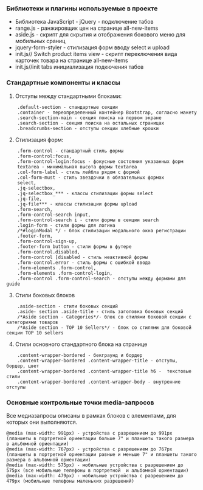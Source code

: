 ### Библиотеки  и плагины используемые в проекте
- Библиотека JavaScript - jQuery - подключение табов
- range.js - ранжировщик цен на странице all-new-items
- aside.js - скрипт для скрытия и отображения бокового меню для мобильных сраниц
- jquery-form-styler - стилизация форм вводу select и upload
- init.js// Switch product items view - скрипт переключения вида карточек товара на странице all-new-items
- init.js//init tabs инициализация подкючения табов


### Стандартные компоненты и классы
1. Отступы между стандартными блоками:
```
    .default-section - стандартные секции
    .container - переопределенный контейнер Bootstrap, согласно макету
    .search-section-main - секция поиска на первом экране
    .search-section - секция поиска на остальных страницах
    .breadcrumbs-section - отступы секции хлебные крошки
```

2. Стилизация форм:
```
    .form-control - стандартный стиль формы
    .form-control:focus,
    .form-control-login:focus - фокусные состояния указанных форм
    textarea - минимальная высота формы textarea
    .col-form-label - стиль лейбла рядом с формой 
    .col-form-must - стиль звездочки в обязательных формах
    select,
    .jq-selectbox,
    .jq-selectbox_*** - классы стилизации формы select
    .jq-file,
    .jq-file*** - классы стилизации формы upload
    .form-search,
    .form-control-search input,
    .form-control-search i - стили формы в секции search
    .login-form - стили формы для логина
    /*#loginModal */ - блок стилизации модального окна регистрации
    .footer-form,
    .form-control-sign-up,
    .footer-form button - стили формы в футере
    .form-control.disabled,
    .form-control [disabled - стиль неактивной формы
    .form-control.error - стиль формы с ошибкой ввода
    .form-elements .form-control,
    .form-elements .form-control-login,
    .form-control .form-control-search - отступы между формами для guide
```

3. Стили боковых блоков
```
    .aside-section - стили боковых секций
    .aside- section .aside-title - стиль заголовка боковых секций
    /*Aside section - Categories*/- блок со стилями боковой секции с категориями товаров
    /*Aside section - TOP 10 Sellers*/ - блок со стилями для боковой секции TOP 10 sellers
```
4. Стили основного стандартного блока на странице
```
    .content-wrapper-bordered - бекграунд и бордер
    .content-wrapper-bordered .content-wrapper-title - отступы, бордер, цвет 
    .content-wrapper-bordered .content-wrapper-title h6 -  текстовые стили
    .content-wrapper-bordered .content-wrapper-body - внутренние отступы
```
### Основные контрольные точки media-запросов
 Все медиазапросы описаны в рамках блоков с элементами, для которых они выполняются.

 ```
@media (max-width: 991px) - устройства c разрешением до 991px (планшеты в портретной ориентации больше 7" и планшеты такого размера в альбомной ориентации)
@media (max-width: 767px) - устройства c разрешением до 767px (планшеты в портретной ориентации равные и меньше 7" и планшеты такого размера в альбомной ориентации)
@media (max-width: 575px) - мобильные устройства c разрешением до 575px (все мобильные телефоны в портретной  и альбомной ориентации)
@media (max-width: 479px) - мобильные устройства c разрешением до 479px (мобильные телефоны маленьких разрешений)
```    
  